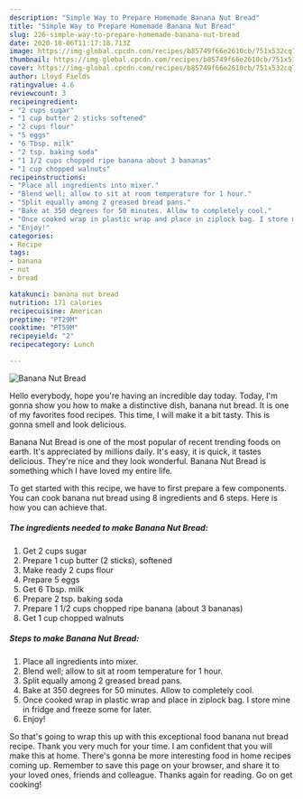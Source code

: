```yaml
---
description: "Simple Way to Prepare Homemade Banana Nut Bread"
title: "Simple Way to Prepare Homemade Banana Nut Bread"
slug: 226-simple-way-to-prepare-homemade-banana-nut-bread
date: 2020-10-06T11:17:18.713Z
image: https://img-global.cpcdn.com/recipes/b85749f66e2610cb/751x532cq70/banana-nut-bread-recipe-main-photo.jpg
thumbnail: https://img-global.cpcdn.com/recipes/b85749f66e2610cb/751x532cq70/banana-nut-bread-recipe-main-photo.jpg
cover: https://img-global.cpcdn.com/recipes/b85749f66e2610cb/751x532cq70/banana-nut-bread-recipe-main-photo.jpg
author: Lloyd Fields
ratingvalue: 4.6
reviewcount: 3
recipeingredient:
- "2 cups sugar"
- "1 cup butter 2 sticks softened"
- "2 cups flour"
- "5 eggs"
- "6 Tbsp. milk"
- "2 tsp. baking soda"
- "1 1/2 cups chopped ripe banana about 3 bananas"
- "1 cup chopped walnuts"
recipeinstructions:
- "Place all ingredients into mixer."
- "Blend well; allow to sit at room temperature for 1 hour."
- "Split equally among 2 greased bread pans."
- "Bake at 350 degrees for 50 minutes. Allow to completely cool."
- "Once cooked wrap in plastic wrap and place in ziplock bag. I store mine in fridge and freeze some for later."
- "Enjoy!"
categories:
- Recipe
tags:
- banana
- nut
- bread

katakunci: banana nut bread 
nutrition: 171 calories
recipecuisine: American
preptime: "PT29M"
cooktime: "PT59M"
recipeyield: "2"
recipecategory: Lunch

---
```



![Banana Nut Bread](https://img-global.cpcdn.com/recipes/b85749f66e2610cb/751x532cq70/banana-nut-bread-recipe-main-photo.jpg)

Hello everybody, hope you're having an incredible day today. Today, I'm gonna show you how to make a distinctive dish, banana nut bread. It is one of my favorites food recipes. This time, I will make it a bit tasty. This is gonna smell and look delicious.



Banana Nut Bread is one of the most popular of recent trending foods on earth. It's appreciated by millions daily. It's easy, it is quick, it tastes delicious. They're nice and they look wonderful. Banana Nut Bread is something which I have loved my entire life.


To get started with this recipe, we have to first prepare a few components. You can cook banana nut bread using 8 ingredients and 6 steps. Here is how you can achieve that.

<!--inarticleads1-->

##### The ingredients needed to make Banana Nut Bread:

1. Get 2 cups sugar
1. Prepare 1 cup butter (2 sticks), softened
1. Make ready 2 cups flour
1. Prepare 5 eggs
1. Get 6 Tbsp. milk
1. Prepare 2 tsp. baking soda
1. Prepare 1 1/2 cups chopped ripe banana (about 3 bananas)
1. Get 1 cup chopped walnuts




<!--inarticleads2-->

##### Steps to make Banana Nut Bread:

1. Place all ingredients into mixer.
1. Blend well; allow to sit at room temperature for 1 hour.
1. Split equally among 2 greased bread pans.
1. Bake at 350 degrees for 50 minutes. Allow to completely cool.
1. Once cooked wrap in plastic wrap and place in ziplock bag. I store mine in fridge and freeze some for later.
1. Enjoy!




So that's going to wrap this up with this exceptional food banana nut bread recipe. Thank you very much for your time. I am confident that you will make this at home. There's gonna be more interesting food in home recipes coming up. Remember to save this page on your browser, and share it to your loved ones, friends and colleague. Thanks again for reading. Go on get cooking!
